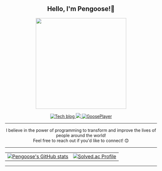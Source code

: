 
<h2 align="center">Hello, I'm Pengoose!🥳</h2>

<p align="center">
  <img src="https://github.com/pengooseDev/pengooseDev/assets/73521518/ebcbc80c-4dd0-471c-af8e-2ec9665a8901" width="300"/>
</p>
<p align="center">
  <a target="_blank" href="https://velog.io/@pengoose_dev" target="_blank">
    <img src="https://img.shields.io/badge/Tech blog-20C997?style=for-the-badge&logo=velog&logoColor=white" alt="Tech blog"/>
  </a>
  <a target="_blank" href="mailto:pengoose_dev@naver.com">
    <img src="https://img.shields.io/badge/Email-D14836?style=for-the-badge&logo=gmail&logoColor=white" />
  </a>
  <a target="_blank" href="https://pengoose.dev/" target="_blank">
    <img src="https://img.shields.io/badge/GoosePlayer-181717?style=for-the-badge&logo=github&logoColor=white" alt="GoosePlayer"/>
  </a>
</p>

---

<p align="center">
  <div align="center">I believe in the power of programming to transform and improve the lives of people around the world!</div>
  <div align="center">Feel free to reach out if you'd like to connect! 😊 </div>
</p>

---

<table width="100%">
  <tr>
    <td align="center">
      <a href="https://github.com/pengooseDev/github-readme-stats">
        <img align="center" src="https://github-readme-stats.vercel.app/api?username=pengooseDev&show_icons=true&theme=tokyonight" alt="Pengoose's GitHub stats" />
      </a>
    </td>
    <td>
  <a href="https://solved.ac/pengooseDev/">
    <img align="center" src="http://mazassumnida.wtf/api/v2/generate_badge?boj=pengooseDev" alt="Solved.ac Profile" />
  </a>
    </td>
  </tr>
</table>

---
